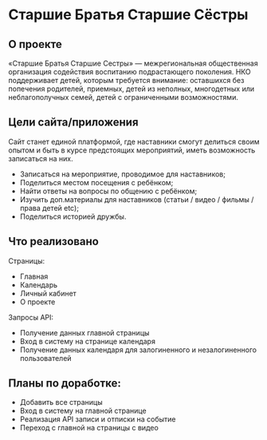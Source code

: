 # Старшие Братья Старшие Сёстры

## О проекте

«Старшие Братья Старшие Сестры» — межрегиональная общественная организация содействия воспитанию подрастающего поколения. НКО поддерживает детей, которым требуется внимание: оставшихся без попечения родителей, приемных, детей из неполных, многодетных или неблагополучных семей, детей с ограниченными возможностями.

## Цели сайта/приложения

Сайт станет единой платформой, где наставники смогут делиться своим опытом и быть в курсе предстоящих мероприятий, иметь возможность записаться на них.

- Записаться на мероприятие, проводимое для наставников;
- Поделиться местом посещения с ребёнком;
- Найти ответы на вопросы по общению с ребёнком;
- Изучить доп.материалы для наставников (статьи / видео / фильмы / права детей etc);
- Поделиться историей дружбы.

## Что реализовано

Страницы:
- Главная
- Календарь
- Личный кабинет
- О проекте

Запросы API:
- Получение данных главной страницы
- Вход в систему на странице календаря
- Получение данных календаря для залогиненного и незалогиненного пользователей

## Планы по доработке: 

- Добавить все страницы
- Вход в систему на главной странице
- Реализация API записи и отписки на событие
- Переход с главной на страницы с видео
